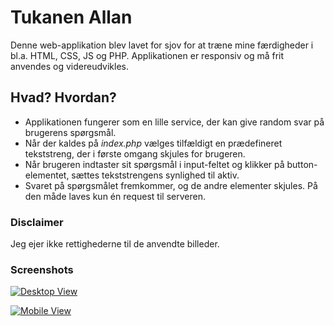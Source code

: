 # Tukanen Allan
Denne web-applikation blev lavet for sjov for at træne mine færdigheder i bl.a. HTML, CSS, JS og PHP. Applikationen er responsiv og må frit anvendes og videreudvikles.

## Hvad? Hvordan?
* Applikationen fungerer som en lille service, der kan give random svar på brugerens spørgsmål.
* Når der kaldes på *index.php* vælges tilfældigt en prædefineret tekststreng, der i første omgang skjules for brugeren.
* Når brugeren indtaster sit spørgsmål i input-feltet og klikker på button-elementet, sættes tekststrengens synlighed til aktiv.
* Svaret på spørgsmålet fremkommer, og de andre elementer skjules. På den måde laves kun én request til serveren.

### Disclaimer
Jeg ejer ikke rettighederne til de anvendte billeder.

### Screenshots
[![Desktop View](https://github.com/dani832m/Tukanen_Allan/blob/master/screenshots/screenshot_desktop_v1.png?raw=true)](http://n4.dk/allan/)

[![Mobile View](https://github.com/dani832m/Tukanen_Allan/blob/master/screenshots/screenshot_mobile_v1.png?raw=true)](http://n4.dk/allan/)
